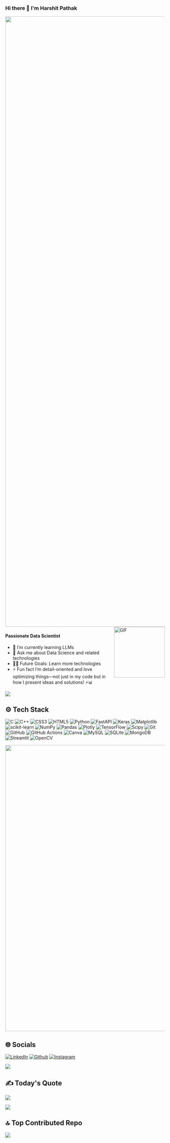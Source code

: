 ### Hi there 👋 I'm Harshit Pathak

<img src="https://www.animatedimages.org/data/media/562/animated-line-image-0184.gif" width="1920" />

<img align="right" alt="GIF" height="160px" src="https://media.giphy.com/media/Ah3zHH7hvsSB2/giphy.gif" />

#### Passionate Data Scientist

- 🌱 I’m currently learning LLMs
- 💬 Ask me about Data Science and related technologies
- 💪🏼 Future Goals: Learn more technologies
- ⚡ Fun fact I’m detail-oriented and love optimizing things—not just in my code but in how I present ideas and solutions! ⚡📊



<img src="https://user-images.githubusercontent.com/74038190/212284100-561aa473-3905-4a80-b561-0d28506553ee.gif" > 
<h2>⚙️ Tech Stack</h2>

![C](https://img.shields.io/badge/c-%2300599C.svg?style=for-the-badge&logo=c&logoColor=white) ![C++](https://img.shields.io/badge/c++-%2300599C.svg?style=for-the-badge&logo=c%2B%2B&logoColor=white) ![CSS3](https://img.shields.io/badge/css3-%231572B6.svg?style=for-the-badge&logo=css3&logoColor=white) ![HTML5](https://img.shields.io/badge/html5-%23E34F26.svg?style=for-the-badge&logo=html5&logoColor=white) ![Python](https://img.shields.io/badge/python-3670A0?style=for-the-badge&logo=python&logoColor=ffdd54) ![FastAPI](https://img.shields.io/badge/FastAPI-005571?style=for-the-badge&logo=fastapi) ![Keras](https://img.shields.io/badge/Keras-%23D00000.svg?style=for-the-badge&logo=Keras&logoColor=white) ![Matplotlib](https://img.shields.io/badge/Matplotlib-%23ffffff.svg?style=for-the-badge&logo=Matplotlib&logoColor=black) ![scikit-learn](https://img.shields.io/badge/scikit--learn-%23F7931E.svg?style=for-the-badge&logo=scikit-learn&logoColor=white) ![NumPy](https://img.shields.io/badge/numpy-%23013243.svg?style=for-the-badge&logo=numpy&logoColor=white) ![Pandas](https://img.shields.io/badge/pandas-%23150458.svg?style=for-the-badge&logo=pandas&logoColor=white) ![Plotly](https://img.shields.io/badge/Plotly-%233F4F75.svg?style=for-the-badge&logo=plotly&logoColor=white) ![TensorFlow](https://img.shields.io/badge/TensorFlow-%23FF6F00.svg?style=for-the-badge&logo=TensorFlow&logoColor=white) ![Scipy](https://img.shields.io/badge/SciPy-%230C55A5.svg?style=for-the-badge&logo=scipy&logoColor=%white) ![Git](https://img.shields.io/badge/git-%23F05033.svg?style=for-the-badge&logo=git&logoColor=white) ![GitHub](https://img.shields.io/badge/github-%23121011.svg?style=for-the-badge&logo=github&logoColor=white) ![GitHub Actions](https://img.shields.io/badge/github%20actions-%232671E5.svg?style=for-the-badge&logo=githubactions&logoColor=white) ![Canva](https://img.shields.io/badge/Canva-%2300C4CC.svg?style=for-the-badge&logo=Canva&logoColor=white) ![MySQL](https://img.shields.io/badge/mysql-4479A1.svg?style=for-the-badge&logo=mysql&logoColor=white) ![SQLite](https://img.shields.io/badge/sqlite-%2307405e.svg?style=for-the-badge&logo=sqlite&logoColor=white) ![MongoDB](https://img.shields.io/badge/MongoDB-%234ea94b.svg?style=for-the-badge&logo=mongodb&logoColor=white) ![Streamlit](https://img.shields.io/badge/Streamlit-%23FE4B4B.svg?style=for-the-badge&logo=streamlit&logoColor=white) ![OpenCV](https://img.shields.io/badge/opencv-%23white.svg?style=for-the-badge&logo=opencv&logoColor=white)


<img src="https://user-images.githubusercontent.com/74038190/212284100-561aa473-3905-4a80-b561-0d28506553ee.gif" width="900"> 
<h2>🌐 Socials</h2>

 [![LinkedIn](https://cdn-icons-png.flaticon.com/128/4494/4494497.png)](https://linkedin.com/in/harshitpathak18) [![Github](https://cdn-icons-png.flaticon.com/128/270/270798.png)](https://github.com/harshitpathak18) [![Instagram](https://cdn-icons-png.flaticon.com/128/3955/3955024.png)](https://instagram.com/harshitpathak18) 


<img src="https://user-images.githubusercontent.com/74038190/212284100-561aa473-3905-4a80-b561-0d28506553ee.gif" > 
<h2>✍️ Today's Quote </h2>

![](https://quotes-github-readme.vercel.app/api?type=horizontal&theme=radical)



<img src="https://user-images.githubusercontent.com/74038190/212284100-561aa473-3905-4a80-b561-0d28506553ee.gif" > 
<h2>🔝 Top Contributed Repo</h2>

![](https://github-contributor-stats.vercel.app/api?username=harshitpathak18&limit=5&theme=radical&combine_all_yearly_contributions=true)

